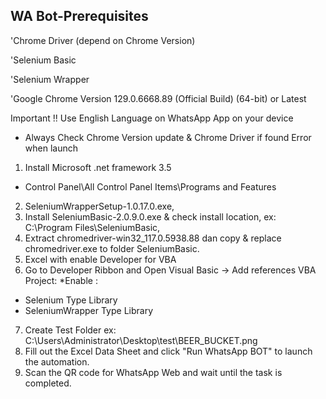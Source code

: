 WA Bot-Prerequisites
--------------------
'Chrome Driver (depend on Chrome Version)

'Selenium Basic

'Selenium Wrapper

'Google Chrome Version 129.0.6668.89 (Official Build) (64-bit) or Latest

Important !!
Use English Language on WhatsApp App on your device
- Always Check Chrome Version update & Chrome Driver if found Error when launch

1. Install Microsoft .net framework 3.5
- Control Panel\All Control Panel Items\Programs and Features
2. SeleniumWrapperSetup-1.0.17.0.exe, 
3. Install SeleniumBasic-2.0.9.0.exe & check install location, ex: C:\Program Files\SeleniumBasic, 
4. Extract chromedriver-win32_117.0.5938.88 dan copy & replace chromedriver.exe to folder SeleniumBasic.
5. Excel with enable Developer for VBA
6. Go to Developer Ribbon and Open Visual Basic -> Add references VBA Project:
*Enable : 
- Selenium Type Library
- SeleniumWrapper Type Library
7. Create Test Folder ex: C:\Users\Administrator\Desktop\test\BEER_BUCKET.png
8. Fill out the Excel Data Sheet and click "Run WhatsApp BOT" to launch the automation.
9. Scan the QR code for WhatsApp Web and wait until the task is completed.
